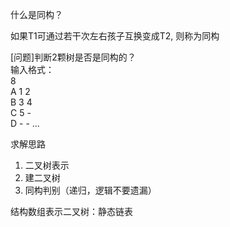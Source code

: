 什么是同构？

如果T1可通过若干次左右孩子互换变成T2, 则称为同构

[问题]判断2颗树是否是同构的？  
输入格式：  
8  
A 1 2  
B 3 4  
C 5 -  
D - - 
...  

求解思路
1. 二叉树表示
2. 建二叉树  
3. 同构判别（递归，逻辑不要遗漏）  

结构数组表示二叉树：静态链表
